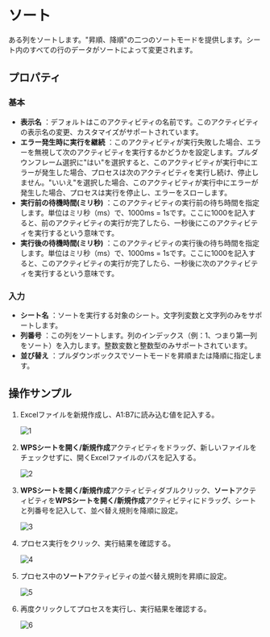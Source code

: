 # ソート

ある列をソートします。"昇順、降順"の二つのソートモードを提供します。シート内のすべての行のデータがソートによって変更されます。

## プロパティ

### 基本

- **表示名** ：デフォルトはこのアクティビティの名前です。このアクティビティの表示名の変更、カスタマイズがサポートされています。
- **エラー発生時に実行を継続** ：このアクティビティが実行失敗した場合、エラーを無視して次のアクティビティを実行するかどうかを設定します。プルダウンフレーム選択に"はい"を選択すると、このアクティビティが実行中にエラーが発生した場合、プロセスは次のアクティビティを実行し続け、停止しません。"いいえ"を選択した場合、このアクティビティが実行中にエラーが発生した場合、プロセスは実行を停止し、エラーをスローします。
- **実行前の待機時間(ミリ秒)** ：このアクティビティの実行前の待ち時間を指定します。単位はミリ秒（ms）で、1000ms = 1sです。ここに1000を記入すると、前のアクティビティの実行が完了したら、一秒後にこのアクティビティを実行するという意味です。
- **実行後の待機時間(ミリ秒)** ：このアクティビティの実行後の待ち時間を指定します。単位はミリ秒（ms）で、1000ms = 1sです。ここに1000を記入すると、このアクティビティの実行が完了したら、一秒後に次のアクティビティを実行するという意味です。

### 入力

- **シート名** ：ソートを実行する対象のシート。文字列変数と文字列のみをサポートします。
- **列番号** ：この列をソートします。列のインデックス（例：1、つまり第一列をソート）を入力します。整数変数と整数型のみサポートされています。
- **並び替え** ：プルダウンボックスでソートモードを昇順または降順に指定します。

## 操作サンプル

1. Excelファイルを新規作成し、A1:B7に読み込む値を記入する。

    ![1](https://docimages.blob.core.chinacloudapi.cn/images/Activities/wps9.png)

2. **WPSシートを開く/新規作成**アクティビティをドラッグ、新しいファイルをチェックせずに、開くExcelファイルのパスを記入する。

    ![2](https://docimages.blob.core.chinacloudapi.cn/images/Activities/wps5.png)

3. **WPSシートを開く/新規作成**アクティビティダブルクリック、**ソート**アクティビティを**WPSシートを開く/新規作成**アクティビティにドラッグ、シートと列番号を記入して、並べ替え規則を降順に設定。

    ![3](https://docimages.blob.core.chinacloudapi.cn/images/Activities/wps24.png)

4. プロセス実行をクリック、実行結果を確認する。

    ![4](https://docimages.blob.core.chinacloudapi.cn/images/Activities/wps25.png)

5. プロセス中の**ソート**アクティビティの並べ替え規則を昇順に設定。

    ![5](https://docimages.blob.core.chinacloudapi.cn/images/Activities/wps26.png)

6. 再度クリックしてプロセスを実行し、実行結果を確認する。

    ![6](https://docimages.blob.core.chinacloudapi.cn/images/Activities/wps9.png)
